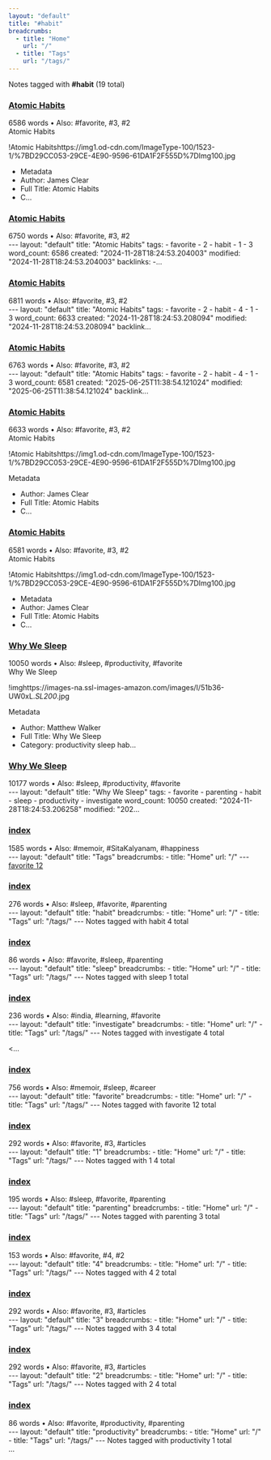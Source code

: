 ```yaml
---
layout: "default"
title: "#habit"
breadcrumbs:
  - title: "Home"
    url: "/"
  - title: "Tags"
    url: "/tags/"
---
```

Notes tagged with **#habit** (19 total)

<div class="note-grid">

<div class="note-card">
    <h3><a href="highlights/books/atomic-habits/">Atomic Habits</a></h3>
    <div class="note-meta">
        6586 words
        • Also: #favorite, #3, #2
    </div>
    <div class="note-excerpt">Atomic Habits

!Atomic Habitshttps://img1.od-cdn.com/ImageType-100/1523-1/%7BD29CC053-29CE-4E90-9596-61DA1F2F555D%7DImg100.jpg
-  Metadata
- Author: James Clear
- Full Title: Atomic Habits
- C...</div>
</div>

<div class="note-card">
    <h3><a href="docs/highlights/books/atomic-habits/index/">Atomic Habits</a></h3>
    <div class="note-meta">
        6750 words
        • Also: #favorite, #3, #2
    </div>
    <div class="note-excerpt">---
layout: "default"
title: "Atomic Habits"
tags:
  - favorite
  - 2
  - habit
  - 1
  - 3
word_count: 6586
created: "2024-11-28T18:24:53.204003"
modified: "2024-11-28T18:24:53.204003"
backlinks:
  -...</div>
</div>

<div class="note-card">
    <h3><a href="docs/logseq/bak/highlights/books/atomic-habits/2024-10-05t08_51_53407zdesktop/index/">Atomic Habits</a></h3>
    <div class="note-meta">
        6811 words
        • Also: #favorite, #3, #2
    </div>
    <div class="note-excerpt">---
layout: "default"
title: "Atomic Habits"
tags:
  - favorite
  - 2
  - habit
  - 4
  - 1
  - 3
word_count: 6633
created: "2024-11-28T18:24:53.208094"
modified: "2024-11-28T18:24:53.208094"
backlink...</div>
</div>

<div class="note-card">
    <h3><a href="docs/logseq/bak/highlights/books/atomic-habits/2025-06-25t18_36_37332zdesktop/index/">Atomic Habits</a></h3>
    <div class="note-meta">
        6763 words
        • Also: #favorite, #3, #2
    </div>
    <div class="note-excerpt">---
layout: "default"
title: "Atomic Habits"
tags:
  - favorite
  - 2
  - habit
  - 4
  - 1
  - 3
word_count: 6581
created: "2025-06-25T11:38:54.121024"
modified: "2025-06-25T11:38:54.121024"
backlink...</div>
</div>

<div class="note-card">
    <h3><a href="logseq/bak/highlights/books/atomic-habits/2024-10-05t08_51_53407zdesktop/">Atomic Habits</a></h3>
    <div class="note-meta">
        6633 words
        • Also: #favorite, #3, #2
    </div>
    <div class="note-excerpt">Atomic Habits

!Atomic Habitshttps://img1.od-cdn.com/ImageType-100/1523-1/%7BD29CC053-29CE-4E90-9596-61DA1F2F555D%7DImg100.jpg

 Metadata

- Author: James Clear
- Full Title: Atomic Habits
- C...</div>
</div>

<div class="note-card">
    <h3><a href="logseq/bak/highlights/books/atomic-habits/2025-06-25t18_36_37332zdesktop/">Atomic Habits</a></h3>
    <div class="note-meta">
        6581 words
        • Also: #favorite, #3, #2
    </div>
    <div class="note-excerpt">Atomic Habits

!Atomic Habitshttps://img1.od-cdn.com/ImageType-100/1523-1/%7BD29CC053-29CE-4E90-9596-61DA1F2F555D%7DImg100.jpg
-  Metadata
- Author: James Clear
- Full Title: Atomic Habits
- C...</div>
</div>

<div class="note-card">
    <h3><a href="highlights/books/why-we-sleep/">Why We Sleep</a></h3>
    <div class="note-meta">
        10050 words
        • Also: #sleep, #productivity, #favorite
    </div>
    <div class="note-excerpt">Why We Sleep

!imghttps://images-na.ssl-images-amazon.com/images/I/51b36-UW0xL._SL200_.jpg

 Metadata

- Author: Matthew Walker
- Full Title: Why We Sleep
- Category: productivity sleep hab...</div>
</div>

<div class="note-card">
    <h3><a href="docs/highlights/books/why-we-sleep/index/">Why We Sleep</a></h3>
    <div class="note-meta">
        10177 words
        • Also: #sleep, #productivity, #favorite
    </div>
    <div class="note-excerpt">---
layout: "default"
title: "Why We Sleep"
tags:
  - favorite
  - parenting
  - habit
  - sleep
  - productivity
  - investigate
word_count: 10050
created: "2024-11-28T18:24:53.206258"
modified: "202...</div>
</div>

<div class="note-card">
    <h3><a href="docs/tags/index/">index</a></h3>
    <div class="note-meta">
        1585 words
        • Also: #memoir, #SitaKalyanam, #happiness
    </div>
    <div class="note-excerpt">---
layout: "default"
title: "Tags"
breadcrumbs:
  - title: "Home"
    url: "/"
---
<div class="tag-cloud">
<a href="favorite/" class="tag" style="--tag-weight: 1.0">favorite 12</a>
<a href="progra...</div>
</div>

<div class="note-card">
    <h3><a href="docs/tags/habit/index/">index</a></h3>
    <div class="note-meta">
        276 words
        • Also: #sleep, #favorite, #parenting
    </div>
    <div class="note-excerpt">---
layout: "default"
title: "habit"
breadcrumbs:
  - title: "Home"
    url: "/"
  - title: "Tags"
    url: "/tags/"
---
Notes tagged with habit 4 total

<div class="note-grid">

<div class="n...</div>
</div>

<div class="note-card">
    <h3><a href="docs/tags/sleep/index/">index</a></h3>
    <div class="note-meta">
        86 words
        • Also: #favorite, #sleep, #parenting
    </div>
    <div class="note-excerpt">---
layout: "default"
title: "sleep"
breadcrumbs:
  - title: "Home"
    url: "/"
  - title: "Tags"
    url: "/tags/"
---
Notes tagged with sleep 1 total

<div class="note-grid">

<div class="n...</div>
</div>

<div class="note-card">
    <h3><a href="docs/tags/investigate/index/">index</a></h3>
    <div class="note-meta">
        236 words
        • Also: #india, #learning, #favorite
    </div>
    <div class="note-excerpt">---
layout: "default"
title: "investigate"
breadcrumbs:
  - title: "Home"
    url: "/"
  - title: "Tags"
    url: "/tags/"
---
Notes tagged with investigate 4 total

<div class="note-grid">

<...</div>
</div>

<div class="note-card">
    <h3><a href="docs/tags/favorite/index/">index</a></h3>
    <div class="note-meta">
        756 words
        • Also: #memoir, #sleep, #career
    </div>
    <div class="note-excerpt">---
layout: "default"
title: "favorite"
breadcrumbs:
  - title: "Home"
    url: "/"
  - title: "Tags"
    url: "/tags/"
---
Notes tagged with favorite 12 total

<div class="note-grid">

<div c...</div>
</div>

<div class="note-card">
    <h3><a href="docs/tags/1/index/">index</a></h3>
    <div class="note-meta">
        292 words
        • Also: #favorite, #3, #articles
    </div>
    <div class="note-excerpt">---
layout: "default"
title: "1"
breadcrumbs:
  - title: "Home"
    url: "/"
  - title: "Tags"
    url: "/tags/"
---
Notes tagged with 1 4 total

<div class="note-grid">

<div class="note-card...</div>
</div>

<div class="note-card">
    <h3><a href="docs/tags/parenting/index/">index</a></h3>
    <div class="note-meta">
        195 words
        • Also: #sleep, #favorite, #parenting
    </div>
    <div class="note-excerpt">---
layout: "default"
title: "parenting"
breadcrumbs:
  - title: "Home"
    url: "/"
  - title: "Tags"
    url: "/tags/"
---
Notes tagged with parenting 3 total

<div class="note-grid">

<div ...</div>
</div>

<div class="note-card">
    <h3><a href="docs/tags/4/index/">index</a></h3>
    <div class="note-meta">
        153 words
        • Also: #favorite, #4, #2
    </div>
    <div class="note-excerpt">---
layout: "default"
title: "4"
breadcrumbs:
  - title: "Home"
    url: "/"
  - title: "Tags"
    url: "/tags/"
---
Notes tagged with 4 2 total

<div class="note-grid">

<div class="note-card...</div>
</div>

<div class="note-card">
    <h3><a href="docs/tags/3/index/">index</a></h3>
    <div class="note-meta">
        292 words
        • Also: #favorite, #3, #articles
    </div>
    <div class="note-excerpt">---
layout: "default"
title: "3"
breadcrumbs:
  - title: "Home"
    url: "/"
  - title: "Tags"
    url: "/tags/"
---
Notes tagged with 3 4 total

<div class="note-grid">

<div class="note-card...</div>
</div>

<div class="note-card">
    <h3><a href="docs/tags/2/index/">index</a></h3>
    <div class="note-meta">
        292 words
        • Also: #favorite, #3, #articles
    </div>
    <div class="note-excerpt">---
layout: "default"
title: "2"
breadcrumbs:
  - title: "Home"
    url: "/"
  - title: "Tags"
    url: "/tags/"
---
Notes tagged with 2 4 total

<div class="note-grid">

<div class="note-card...</div>
</div>

<div class="note-card">
    <h3><a href="docs/tags/productivity/index/">index</a></h3>
    <div class="note-meta">
        86 words
        • Also: #favorite, #productivity, #parenting
    </div>
    <div class="note-excerpt">---
layout: "default"
title: "productivity"
breadcrumbs:
  - title: "Home"
    url: "/"
  - title: "Tags"
    url: "/tags/"
---
Notes tagged with productivity 1 total

<div class="note-grid">
...</div>
</div>
</div>